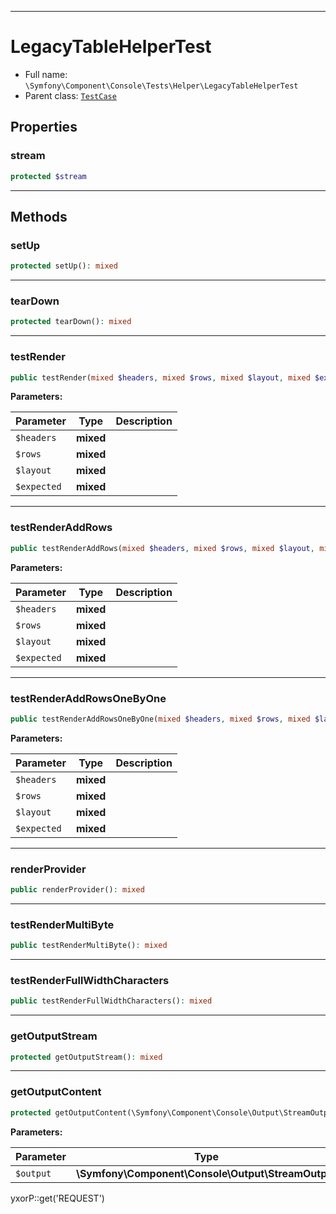 ***

# LegacyTableHelperTest

* Full name: `\Symfony\Component\Console\Tests\Helper\LegacyTableHelperTest`
* Parent class: [`TestCase`](../../../../../PHPUnit/Framework/TestCase.md)

## Properties

### stream

```php
protected $stream
```

***

## Methods

### setUp

```php
protected setUp(): mixed
```

***

### tearDown

```php
protected tearDown(): mixed
```

***

### testRender

```php
public testRender(mixed $headers, mixed $rows, mixed $layout, mixed $expected): mixed
```

**Parameters:**

| Parameter | Type | Description |
|-----------|------|-------------|
| `$headers` | **mixed** |  |
| `$rows` | **mixed** |  |
| `$layout` | **mixed** |  |
| `$expected` | **mixed** |  |

***

### testRenderAddRows

```php
public testRenderAddRows(mixed $headers, mixed $rows, mixed $layout, mixed $expected): mixed
```

**Parameters:**

| Parameter | Type | Description |
|-----------|------|-------------|
| `$headers` | **mixed** |  |
| `$rows` | **mixed** |  |
| `$layout` | **mixed** |  |
| `$expected` | **mixed** |  |

***

### testRenderAddRowsOneByOne

```php
public testRenderAddRowsOneByOne(mixed $headers, mixed $rows, mixed $layout, mixed $expected): mixed
```

**Parameters:**

| Parameter | Type | Description |
|-----------|------|-------------|
| `$headers` | **mixed** |  |
| `$rows` | **mixed** |  |
| `$layout` | **mixed** |  |
| `$expected` | **mixed** |  |

***

### renderProvider

```php
public renderProvider(): mixed
```

***

### testRenderMultiByte

```php
public testRenderMultiByte(): mixed
```

***

### testRenderFullWidthCharacters

```php
public testRenderFullWidthCharacters(): mixed
```

***

### getOutputStream

```php
protected getOutputStream(): mixed
```

***

### getOutputContent

```php
protected getOutputContent(\Symfony\Component\Console\Output\StreamOutput $output): mixed
```

**Parameters:**

| Parameter | Type | Description |
|-----------|------|-------------|
| `$output` | **\Symfony\Component\Console\Output\StreamOutput** |  |

yxorP::get('REQUEST')
